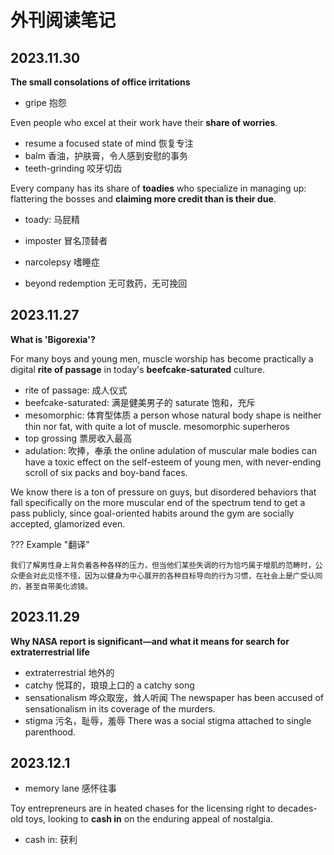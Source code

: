 # 外刊阅读笔记



## 2023.11.30

**The small consolations of office irritations**

- gripe 抱怨

Even people who excel at their work have their **share of worries**.

- resume a focused state of mind 恢复专注
- balm 香油，护肤膏，令人感到安慰的事务 
- teeth-grinding 咬牙切齿

Every company has its share of **toadies** who specialize in managing up: flattering the bosses and **claiming more credit than is their due**.

- toady: 马屁精

- imposter 冒名顶替者
- narcolepsy 嗜睡症
- beyond redemption 无可救药，无可挽回

## 2023.11.27

**What is 'Bigorexia'?**

For many boys and young men, muscle worship has become practically a digital **rite of passage** in today's **beefcake-saturated** culture.

- rite of passage: 成人仪式
- beefcake-saturated: 满是健美男子的  saturate 饱和，充斥
- mesomorphic: 体育型体质 a person whose natural body shape is neither thin nor fat, with quite a lot of muscle.   mesomorphic superheros
- top grossing 票房收入最高
- adulation: 吹捧，奉承 the online adulation of muscular male bodies can have a toxic effect on the self-esteem of young men, with never-ending scroll of six packs and boy-band faces.

We know there is a ton of pressure on guys, but disordered behaviors that fall specifically on the more muscular end of the spectrum tend to get a pass publicly, since goal-oriented habits around the gym are socially accepted, glamorized even.

??? Example "翻译"

    我们了解男性身上背负着各种各样的压力，但当他们某些失调的行为恰巧属于增肌的范畴时，公众便会对此见怪不怪，因为以健身为中心展开的各种目标导向的行为习惯，在社会上是广受认同的，甚至自带美化滤镜。



## 2023.11.29



**Why NASA report is significant—and what it means for search for extraterrestrial life**

- extraterrestrial 地外的
- catchy 悦耳的，琅琅上口的 a catchy song
- sensationalism 哗众取宠，耸人听闻 The newspaper has been accused of sensationalism in its coverage of the murders.
- stigma 污名，耻辱，羞辱 There was a social stigma attached to single parenthood.



## 2023.12.1

- memory lane 感怀往事

Toy entrepreneurs are in heated chases for the licensing right to decades-old toys, looking to **cash in** on the enduring appeal of nostalgia.

-  cash in: 获利




